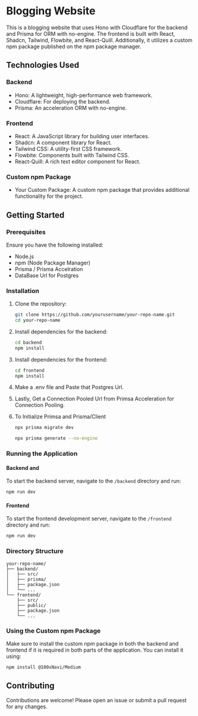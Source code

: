 


# Blogging Website

This is a blogging website that uses Hono with Cloudflare for the backend and Prisma for ORM with no-engine. The frontend is built with React, Shadcn, Tailwind, Flowbite, and React-Quill. Additionally, it utilizes a custom npm package published on the npm package manager.

## Technologies Used

### Backend
- Hono: A lightweight, high-performance web framework.
- Cloudflare: For deploying the backend.
- Prisma: An acceleration ORM with no-engine.

### Frontend
- React: A JavaScript library for building user interfaces.
- Shadcn: A component library for React.
- Tailwind CSS: A utility-first CSS framework.
- Flowbite: Components built with Tailwind CSS.
- React-Quill: A rich text editor component for React.

### Custom npm Package
- Your Custom Package: A custom npm package that provides additional functionality for the project.

## Getting Started

### Prerequisites

Ensure you have the following installed:
- Node.js
- npm (Node Package Manager)
- Prisma / Prisma Accelration
- DataBase Url for Postgres


### Installation

1. Clone the repository:
    ```bash
    git clone https://github.com/yourusername/your-repo-name.git
    cd your-repo-name
    ```

2. Install dependencies for the backend:
    ```bash
    cd backend
    npm install
    ```

3. Install dependencies for the frontend:

    ```bash
    cd frontend
    npm install
    ```
 4. Make a .env file and Paste that Postgres Url.
  
 5. Lastly, Get a Connection Pooled Url from Primsa Acceleration for Connection Pooling.
    
 6. To Initialize Primsa and Prisma/Client
    ```bash
    npx prisma migrate dev

    npx prisma generate --no-engine
    ```


### Running the Application


#### Backend and 
To start the backend server, navigate to the `/backend` directory and run:

```bash
npm run dev
```


#### Frontend
To start the frontend development server, navigate to the `/frontend` directory and run:
```bash
npm run dev
```

### Directory Structure

```
your-repo-name/
├── backend/
│   ├── src/
│   ├── prisma/
│   ├── package.json
│   └── ...
└── frontend/
    ├── src/
    ├── public/
    ├── package.json
    └── ...
```

### Using the Custom npm Package

Make sure to install the custom npm package in both the backend and frontend if it is required in both parts of the application. You can install it using:

```bash
npm install @100xNavi/Medium
```



## Contributing

Contributions are welcome! Please open an issue or submit a pull request for any changes.





